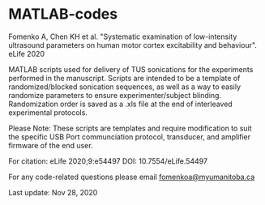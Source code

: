 # MATLAB-codes
Fomenko A, Chen KH et al. "Systematic examination of low-intensity ultrasound parameters on human motor cortex excitability and behaviour". eLife 2020

MATLAB scripts used for delivery of TUS sonications for the experiments performed in the manuscript. 
Scripts are intended to be a template of randomized/blocked sonication sequences, as well as a way to easily randomize parameters to ensure experimenter/subject blinding. Randomization order is saved as a .xls file at the end of interleaved experimental protocols.

Please Note: These scripts are templates and require modification to suit the specific USB Port communciation protocol, transducer, and amplifier firmware of the end user.

For citation: eLife 2020;9:e54497 DOI: 10.7554/eLife.54497

For any code-related questions please email fomenkoa@myumanitoba.ca

Last update: Nov 28, 2020

